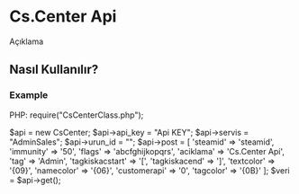 Cs.Center Api
===========

Açıklama

Nasıl Kullanılır?
----------

### Example

PHP:
	require("CsCenterClass.php");

$api = new CsCenter;
$api->api_key = "Api KEY";
$api->servis = "AdminSales";
$api->urun_id = "";
$api->post = [
   'steamid' => 'steamid',
   'immunity' => '50',
   'flags' => 'abcfghijkopqrs',
   'aciklama' => 'Cs.Center Api',
   'tag' => 'Admin',
   'tagkiskacstart' => '[',
   'tagkiskacend' => ']',
   'textcolor' => '{09}',
   'namecolor' => '{06}',
   'customerapi' => '0',
   'tagcolor' => '{0B}'
 ];
$veri = $api->get();

